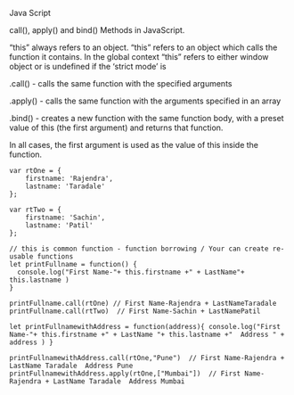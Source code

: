 Java Script 

call(), apply() and bind() Methods in JavaScript.

“this” always refers to an object.
“this” refers to an object which calls the function it contains.
In the global context “this” refers to either window object or is undefined if the ‘strict mode’ is 

.call() - calls the same function with the specified arguments

.apply() - calls the same function with the arguments specified in an array

.bind() - creates a new function with the same function body, with a preset value of this (the first argument) and returns that function.

In all cases, the first argument is used as the value of this inside the function.
```
var rtOne = {
    firstname: 'Rajendra',
    lastname: 'Taradale'
};

var rtTwo = {
    firstname: 'Sachin',
    lastname: 'Patil'
};

// this is common function - function borrowing / Your can create re-usable functions 
let printFullname = function() { 
  console.log("First Name-"+ this.firstname +" + LastName"+ this.lastname )
}

printFullname.call(rtOne) // First Name-Rajendra + LastNameTaradale
printFullname.call(rtTwo)  // First Name-Sachin + LastNamePatil

let printFullnamewithAddress = function(address){ console.log("First Name-"+ this.firstname +" + LastName "+ this.lastname +"  Address " + address ) }

printFullnamewithAddress.call(rtOne,"Pune")  // First Name-Rajendra + LastName Taradale  Address Pune
printFullnamewithAddress.apply(rtOne,["Mumbai"])  // First Name-Rajendra + LastName Taradale  Address Mumbai


```
